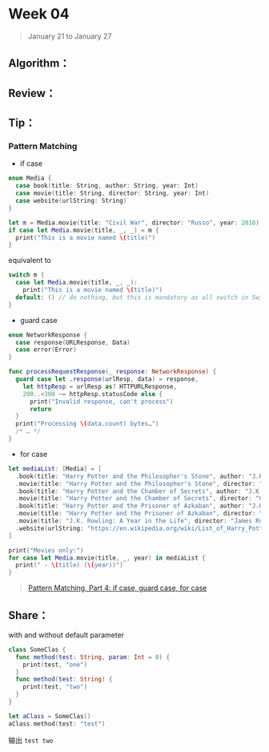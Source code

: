 # Week 04

> January 21 to January 27

## Algorithm：

## Review：

## Tip：
### Pattern Matching
- if case
```swift
enum Media {
  case book(title: String, author: String, year: Int)
  case movie(title: String, director: String, year: Int)
  case website(urlString: String)
}
```

```swift
let m = Media.movie(title: "Civil War", director: "Russo", year: 2016)
if case let Media.movie(title, _, _) = m {
  print("This is a movie named \(title)")
}
```
equivalent to
```swift
switch m {
  case let Media.movie(title, _, _):
    print("This is a movie named \(title)")
  default: () // do nothing, but this is mandatory as all switch in Swift must be exhaustive
}
```
- guard case
```swift
enum NetworkResponse {
  case response(URLResponse, Data)
  case error(Error)
}

func processRequestResponse(_ response: NetworkResponse) {
  guard case let .response(urlResp, data) = response,
    let httpResp = urlResp as? HTTPURLResponse,
    200..<300 ~= httpResp.statusCode else {
      print("Invalid response, can't process")
      return
  }
  print("Processing \(data.count) bytes…")
  /* … */
}
```
- for case
```swift
let mediaList: [Media] = [
  .book(title: "Harry Potter and the Philosopher's Stone", author: "J.K. Rowling", year: 1997),
  .movie(title: "Harry Potter and the Philosopher's Stone", director: "Chris Columbus", year: 2001),
  .book(title: "Harry Potter and the Chamber of Secrets", author: "J.K. Rowling", year: 1999),
  .movie(title: "Harry Potter and the Chamber of Secrets", director: "Chris Columbus", year: 2002),
  .book(title: "Harry Potter and the Prisoner of Azkaban", author: "J.K. Rowling", year: 1999),
  .movie(title: "Harry Potter and the Prisoner of Azkaban", director: "Alfonso Cuarón", year: 2004),
  .movie(title: "J.K. Rowling: A Year in the Life", director: "James Runcie", year: 2007),
  .website(urlString: "https://en.wikipedia.org/wiki/List_of_Harry_Potter-related_topics")
]

print("Movies only:")
for case let Media.movie(title, _, year) in mediaList {
  print(" - \(title) (\(year))")
}
```
> [Pattern Matching, Part 4: if case, guard case, for case](http://alisoftware.github.io/swift/pattern-matching/2016/05/16/pattern-matching-4/)

## Share：
with and without default parameter

```swift
class SomeClas {
  func method(test: String, param: Int = 0) {
    print(test, "one")
  }
  func method(test: String) {
    print(test, "two")
  }
}

let aClass = SomeClas()
aClass.method(test: "test")
```
输出 `test two`